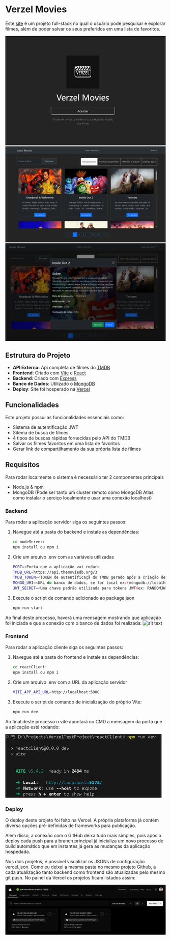 # Verzel Movies
Este [site](https://verzel-test-project-client.vercel.app/) é um projeto full-stack no qual o usuário pode pesquisar e explorar filmes, além de poder salvar os seus preferidos em uma lista de favoritos.

![alt text](image-5.png)
![alt text](image.png)
![alt text](image-4.png)
## Estrutura do Projeto
- **API Externa:** Api completa de filmes do  [TMDB](https://www.themoviedb.org/)
- **Frontend**: Criado com [Vite](https://vitejs.dev/) e [React](https://react.dev/blog/2023/03/16/introducing-react-dev)
- **Backend**: Criado com [Express](https://expressjs.com/pt-br/) 
- **Banco de Dados**: Utilizado o [MongoDB](https://www.mongodb.com/)
- **Deploy**: Site foi hosperado na [Vercel](https://vercel.com/)

## Funcionalidades
Este projeto possui as funcionalidades essenciais como:
 - Sistema de autentificação JWT
 - Sitema de busca de filmes
 - 4 tipos de buscas rápidas fornecidas pelo API do TMDB
 - Salvar os filmes favoritos em uma lista de favoritos
 - Gerar link de compartilhamento da sua própria lista de filmes

## Requisitos
Para rodar localmente o sistema é necessário ter 2 componentes principais
- Node.js & npm
- MongoDB (Pode ser tanto um cluster remoto como MongoDB Atlas como instalar o serciço localmente e usar uma conexão localhost)

### Backend
Para rodar a aplicação servidor siga os seguintes passos:
1. Navegue até a pasta do backend e instale as dependências:
    ```bash
    cd nodeServer:
    npm install ou npm i
    ```
2. Crie um arquivo .env com as variáveis utilizadas
    ```bash
    PORT=<Porta que a aplicação vai rodar>
    TMDB_URL=https://api.themoviedb.org/3
    TMDB_TOKEN=<TOKEN de autentificaçã do TMDB gerado após a criação de conta>
    MONGO_URI=<URL do banco de dados, se for local ex:(mongodb://localhost:27017/verzelmovies)>
    JWT_SECRET=<Uma chave padrão utilizada para tokens JWT(ex: RANDOMJWTSECRET)>
   ```
3. Execute o script de comando adicionado ao package.json
    ```bash
    npm run start
    ```
Ao final deste processo, haverá uma mensagem mostrando que aplicação foi iniciada e que a conexão com o banco de dados foi realizada:
![alt text](image-2.png)

### Frontend
Para rodar a aplicação cliente siga os seguintes passos:
1. Navegue até a pasta do frontend e instale as dependências:
   ```bash
   cd reactClient:
   npm install ou npm i
   ```
2. Crie um arquivo .env com a URL da aplicação servidor
   ```bash
   VITE_APP_API_URL=http://localhost:5000
   ```
3. Execute o script de comando de inicialização do próprio Vite:
   ```bash
   npm run dev
   ```
Ao final deste processo o vite apontará no CMD a mensagem da porta que a aplicação está rodando:

![alt text](image-1.png)

### Deploy
O deploy deste projeto foi feito na Vercel. A própria plataforma já contém diversa opções pré-definidas de frameworks para publicação.

Além disso, a conexão com o GitHub deixa tudo mais simples, pois após o deploy cada push para a branch principal já inicializa um novo processo de build automático que em instantes já gera as mudanças da aplicação hospedada.

Nos dois projetos, é possível visualizar os JSONs de configuração vercel.json. Como eu deixei a mesma pasta no mesmo projeto Github, a cada atualização tanto backend como frontend são atualizadas pelo mesmo git push.
No painel da Vercel os projetos ficam listados assim:

![alt text](image-3.png)





